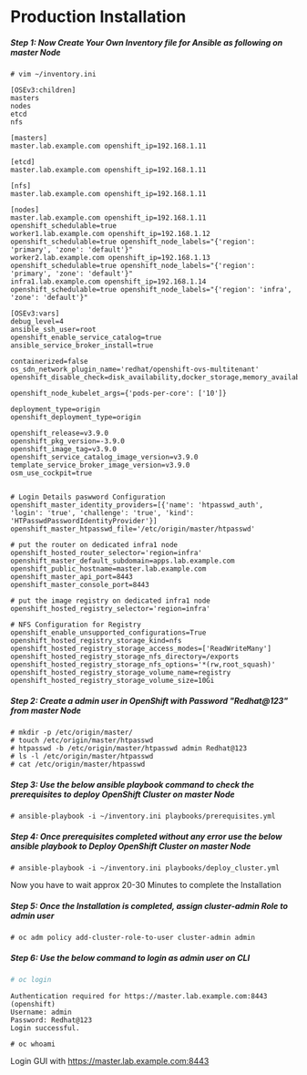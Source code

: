 # Production Installation

##### Step 1: Now Create Your Own Inventory file for Ansible as following on master Node

```shell
# vim ~/inventory.ini
```

```
[OSEv3:children]
masters
nodes
etcd
nfs

[masters]
master.lab.example.com openshift_ip=192.168.1.11

[etcd]
master.lab.example.com openshift_ip=192.168.1.11

[nfs]
master.lab.example.com openshift_ip=192.168.1.11

[nodes]
master.lab.example.com openshift_ip=192.168.1.11 openshift_schedulable=true
worker1.lab.example.com openshift_ip=192.168.1.12 openshift_schedulable=true openshift_node_labels="{'region': 'primary', 'zone': 'default'}"
worker2.lab.example.com openshift_ip=192.168.1.13 openshift_schedulable=true openshift_node_labels="{'region': 'primary', 'zone': 'default'}"
infra1.lab.example.com openshift_ip=192.168.1.14 openshift_schedulable=true openshift_node_labels="{'region': 'infra', 'zone': 'default'}"

[OSEv3:vars]
debug_level=4
ansible_ssh_user=root
openshift_enable_service_catalog=true
ansible_service_broker_install=true

containerized=false
os_sdn_network_plugin_name='redhat/openshift-ovs-multitenant'
openshift_disable_check=disk_availability,docker_storage,memory_availability,docker_image_availability

openshift_node_kubelet_args={'pods-per-core': ['10']}

deployment_type=origin
openshift_deployment_type=origin

openshift_release=v3.9.0
openshift_pkg_version=-3.9.0
openshift_image_tag=v3.9.0
openshift_service_catalog_image_version=v3.9.0
template_service_broker_image_version=v3.9.0
osm_use_cockpit=true


# Login Details paswword Configuration
openshift_master_identity_providers=[{'name': 'htpasswd_auth', 'login': 'true', 'challenge': 'true', 'kind': 'HTPasswdPasswordIdentityProvider'}]
openshift_master_htpasswd_file='/etc/origin/master/htpasswd'

# put the router on dedicated infra1 node
openshift_hosted_router_selector='region=infra'
openshift_master_default_subdomain=apps.lab.example.com
openshift_public_hostname=master.lab.example.com
openshift_master_api_port=8443
openshift_master_console_port=8443

# put the image registry on dedicated infra1 node
openshift_hosted_registry_selector='region=infra'

# NFS Configuration for Registry
openshift_enable_unsupported_configurations=True
openshift_hosted_registry_storage_kind=nfs
openshift_hosted_registry_storage_access_modes=['ReadWriteMany']
openshift_hosted_registry_storage_nfs_directory=/exports
openshift_hosted_registry_storage_nfs_options='*(rw,root_squash)'
openshift_hosted_registry_storage_volume_name=registry
openshift_hosted_registry_storage_volume_size=10Gi
```

##### Step 2: Create a admin user in OpenShift with Password "Redhat@123" from master Node

```shell
# mkdir -p /etc/origin/master/
# touch /etc/origin/master/htpasswd
# htpasswd -b /etc/origin/master/htpasswd admin Redhat@123
# ls -l /etc/origin/master/htpasswd
# cat /etc/origin/master/htpasswd
```

##### Step 3: Use the below ansible playbook command to check the prerequisites to deploy OpenShift Cluster on master Node

```shell
# ansible-playbook -i ~/inventory.ini playbooks/prerequisites.yml
```





##### Step 4: Once prerequisites completed without any error use the below ansible playbook to Deploy OpenShift Cluster on master Node

```shell
# ansible-playbook -i ~/inventory.ini playbooks/deploy_cluster.yml
```

Now you have to wait approx 20-30 Minutes to complete the Installation





##### Step 5: Once the Installation is completed, assign cluster-admin Role to admin user

```shell
# oc adm policy add-cluster-role-to-user cluster-admin admin
```

##### Step 6: Use the below command to login as admin user on CLI

```bash
# oc login
```

```
Authentication required for https://master.lab.example.com:8443 (openshift)
Username: admin
Password: Redhat@123
Login successful.
```

```shell
# oc whoami
```

Login GUI  with https://master.lab.example.com:8443